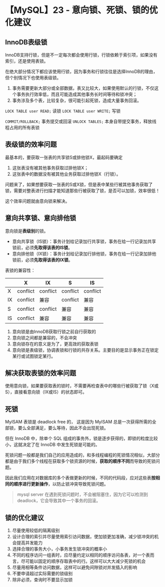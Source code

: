 # 【MySQL】23 - 意向锁、死锁、锁的优化建议



## InnoDB表级锁

InnoDB支持行锁，但是不一定每次都会使用行锁，行锁依赖于索引项，如果没有索引，还是使用表锁。

在绝大部分情况下都应该使用行锁，因为事务和行锁往往是选择InnoDB的理由，但个别情况下也使用表级锁。

1. 事务需要更新大部分或全部数据，表又比较大，如果使用默认的行锁，不仅这个事务执行效率低，而且可能造成其他事务长时间等待和锁冲突；
2. 事务涉及多个表，比较复杂，很可能引起死锁，造成大量事务回滚。

`LOCK TABLE user READ;` 读锁
`LOCK TABLE user WRITE;` 写锁

`COMMIT/ROLLBACK;` 事务提交或回滚
`UNLOCK TABLES;` 本身自带提交事务，释放线程占用的所有表锁


## 表级锁的效率问题

最基本的，要获取一张表的共享锁S或排他锁X，最起码要确定  
1. 这张表没有被其他事务获取过排他锁X；
2. 这张表中的数据没有被其他业务获取过排他锁X（行锁）。

问题来了，如果想要获取一张表的S或X锁，但是表中某些行被其他事务获取了锁，需要对整表进行扫描才能知道那些行被获取了锁，是否可以加锁，效率很低！

这个效率问题就由意向锁来解决。



## 意向共享锁、意向排他锁

意向锁是**表级别**的锁。

- 意向共享锁（IS锁）：事务计划给记录加行共享锁，事务在给一行记录加共享锁前，必须**先取得该表的IS锁**。
- 意向排他锁（IX锁）：事务计划给记录加行排他锁，事务在给一行记录加排他锁前，必须**先取得该表的IX锁**。


表锁的兼容性：

||X|IX|S|IS|
|---|---|---|---|---|
|X|conflict|conflict|conflict|conflict|
|IX|conflict|兼容|conflict|兼容|
|S|conflict|conflict|兼容|兼容|
|IS|conflict|兼容|兼容|兼容|

1. 意向锁是由InnoDB获取行锁之前自行获取的
2. 意向锁之间都是兼容的，不会冲突
3. 意向锁存在的意义是为了，更高效的获取表锁
4. 意向锁是表级锁，协调表锁和行锁的共存关系。主要目的是显示事务正在锁定某行或试图锁定某行。



## 解决获取表锁的效率问题

使用意向锁，如果要获取表的锁时，不需要再检查表中的哪些行被获取了锁（X或S），直接看意向锁（IX或IS）的状态即可。



## 死锁

MyISAM 表锁是 deadlock free 的， 这是因为 MyISAM 总是一次获得所需的全部锁，要么全部满足，要么等待，因此不会出现死锁。

但在 InnoDB 中，除单个 SQL 组成的事务外，锁是逐步获得的，即锁的粒度比较小，这就决定了在 InnoDB 中发生死锁是可能的。

死锁问题一般都是我们自己的应用造成的，和多线程编程的死锁情况相似，大部分都是由于我们多个线程在获取多个锁资源的时候，**获取的顺序不同**而导致的死锁问题。

因此我们应用在对数据库的多个表做更新的时候，不同的代码段，应对这些表**按相同的顺序进行更新操作**，以防止锁冲突导致死锁问题。


> mysql server 在遇到死锁问题时，不会被阻塞住，因为它可以检测到 deadlock，它会导致其中一个事务的回滚。




## 锁的优化建议


1. 尽量使用较低的隔离级别
2. 设计合理的索引并尽量使用索引访问数据，使加锁更加准确，减少锁冲突的机会提高并发能力
3. 选择合理的事务大小，小事务发生锁冲突的概率小
4. 不同的程序访问一组表时，应尽量约定以相同的顺序访问各表，对一个表而言，尽可能以固定的顺序存取表中的行。这样可以大大减少死锁的机会
5. 尽量用相等条件访问数据，这样可以避免间隙锁对并发插入的影响
6. 不要申请超过实际需要的锁级别
7. 除非必须，查询时不要显示加锁 

